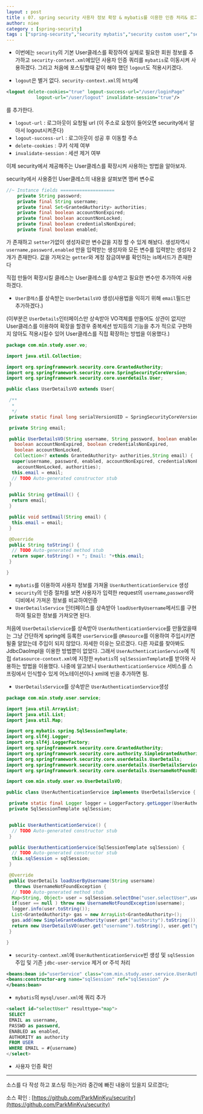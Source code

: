```yaml
---
layout : post
title : 07. spring security 사용자 정보 확장 & mybatis를 이용한 인증 처리& 로그아웃처리
author: niee
category : [spring-security]
tags : ["spring-security","security mybatis","security custom user","security logout"]
---
```


- 이번에는 ```security```의 기본 User클레스를 확장하여 실제로 필요한 회원 정보를 추가하고 ```security-context.xml```에있던 사용자 인증 쿼리를 ```mybatis```로 이동시켜 사용하겠다. 그리고 처음에 포스팅할때 같이 해야 했던 ```logout```도 적용시키겠다.

- ```logout```은 별거 없다. ```security-context.xml```의 ```http```에

```xml
<logout delete-cookies="true" logout-success-url="/user/loginPage"
		   logout-url="/user/logout" invalidate-session="true"/>
```

를 추가한다.

- ```logout-url``` : 로그아웃이 요청될 url (이 주소로 요청이 들어오면 security에서 알아서 logout시켜준다)​
- ```logout-success-url``` : 로그아웃이 성공 후 이동할 주소
- ```​delete-cookies``` : 쿠키 삭제 여부
- ```​invalidate-session``` : 세션 제거 여부

이제 security에서 제공해주는 User클레스를 확장시켜 사용하는 방법을 알아보자.

security에서 사용중인 User클레스의 내용을 살펴보면 멤버 변수로

```java
//~ Instance fields ====================
    private String password;
    private final String username;
    private final Set<GrantedAuthority> authorities;
    private final boolean accountNonExpired;
    private final boolean accountNonLocked;
    private final boolean credentialsNonExpired;
    private final boolean enabled;
```

가 존재하고 ```setter```가없이 생성자로만 변수값을 지정 할 수 있게 해놨다.
생성자역시 ```username,password,enabled``` 만을 입력받는 생성자와
모든 변수를 입력받는 생성자 2개가 존재한다.
값을 가져오는 ```getter```와 계정 잠금여부를 확인하는 is메서드가 존재한다

직접 만들어 확장시킬 클레스는 User클레스를 상속받고 필요한 변수만 추가하여 사용하겠다.

- ```User클레스```를 상속받는 ```UserDetailsVO``` 생성(사용법을 익히기 위해 ```email```필드만 추가하겠다.)

(이부분은 ```UserDetails```인터페이스만 상속받아 VO객체를 만들어도 상관이 없지만 User클레스를 이용하여 확장을 할경우 중복세션 방지등의 기능을 추가 적으로 구현하지 않아도 적용시킬수 있어 User클레스를 직접 확장하는 방법을 이용했다.)

```java
package com.min.study.user.vo;

import java.util.Collection;

import org.springframework.security.core.GrantedAuthority;
import org.springframework.security.core.SpringSecurityCoreVersion;
import org.springframework.security.core.userdetails.User;

public class UserDetailsVO extends User{

 /**
  *
  */
 private static final long serialVersionUID = SpringSecurityCoreVersion.SERIAL_VERSION_UID;

 private String email;

 public UserDetailsVO(String username, String password, boolean enabled,
   boolean accountNonExpired, boolean credentialsNonExpired,
   boolean accountNonLocked,
   Collection<? extends GrantedAuthority> authorities,String email) {
  super(username, password, enabled, accountNonExpired, credentialsNonExpired,
    accountNonLocked, authorities);
  this.email = email;
  // TODO Auto-generated constructor stub
 }

 public String getEmail() {
  return email;
 }

 public void setEmail(String email) {
  this.email = email;
 }

 @Override
 public String toString() {
  // TODO Auto-generated method stub
  return super.toString() + "; Email: "+this.email;
 }

}
```

- ```mybatis```를 이용하여 사용자 정보를 가져올 ```UserAuthenticationService``` 생성
- ```security```의 인증 절차를 보면 사용자가 입력한 request의 ```username```,```password```와 디비에서 가져온 정보를 비교하여인증
- ```UserDetailsService``` 인터페이스를 상속받아 ```loadUserByUsername```메서드를 구현하여 필요한 정보를 가져오면 된다.

처음에 ```UserDetailsService```를 상속받아 ```UserAuthenticationService```를 만들었을때는 그냥 간단하게 spring에 등록한 ```userService```를 ```@Resource```를 이용하여 주입시키면 될줄 알았는데 주입이 되지 않았다.
자세한 이유는 모르겠다. 다른 자료를 찾아봐도 JdbcDaoImpl을 이용한 방법뿐이 없었다. 그래서 ```UserAuthenticationService```에 직접 ```datasource-context.xml```에 지정한 ```mybatis```의 ```sqlSessionTemplate```를 받아와 사용하는 방법을 이용했다.
나중에 알고보니
```UserAuthenticationService``` 서비스를 스프링에서 인식할수 있게 어노테이션이나 xml에 빈을 추가하면 됨.


- ```UserDetailsService```를 상속받은 ```UserAuthenticationService```생성

```java
package com.min.study.user.service;

import java.util.ArrayList;
import java.util.List;
import java.util.Map;

import org.mybatis.spring.SqlSessionTemplate;
import org.slf4j.Logger;
import org.slf4j.LoggerFactory;
import org.springframework.security.core.GrantedAuthority;
import org.springframework.security.core.authority.SimpleGrantedAuthority;
import org.springframework.security.core.userdetails.UserDetails;
import org.springframework.security.core.userdetails.UserDetailsService;
import org.springframework.security.core.userdetails.UsernameNotFoundException;

import com.min.study.user.vo.UserDetailsVO;

public class UserAuthenticationService implements UserDetailsService {

 private static final Logger logger = LoggerFactory.getLogger(UserAuthenticationService.class);
 private SqlSessionTemplate sqlSession;


 public UserAuthenticationService() {
  // TODO Auto-generated constructor stub
 }

 public UserAuthenticationService(SqlSessionTemplate sqlSession) {
  // TODO Auto-generated constructor stub
  this.sqlSession = sqlSession;
 }

 @Override
 public UserDetails loadUserByUsername(String username)
   throws UsernameNotFoundException {
  // TODO Auto-generated method stub
  Map<String, Object> user = sqlSession.selectOne("user.selectUser",username);
  if(user == null ) throw new UsernameNotFoundException(username);
  logger.info(user.toString());
  List<GrantedAuthority> gas = new ArrayList<GrantedAuthority>();
  gas.add(new SimpleGrantedAuthority(user.get("authority").toString()));
  return new UserDetailsVO(user.get("username").toString(), user.get("password").toString(), (Integer)user.get("enabled") == 1, true, true, true, gas,user.get("username").toString());
 }

}
```

- ```security-context.xml```에 ```UserAuthenticationService```​빈 생성 및 ```sqlSession```주입 및 기존 ```jdbc-user-service``` 제거 or 주석 처리

```xml
<beans:bean id="userService" class="com.min.study.user.service.UserAuthenticationService">
<beans:constructor-arg name="sqlSession" ref="sqlSession" />
</beans:bean>
```

- ```mybatis```의 ```mysql/user.xml```에 쿼리 추가

```sql
<select id="selectUser" resulttype="map">
 SELECT
 EMAIL as username,
 PASSWD as password,
 ENABLED as enabled,
 AUTHORITY as authority
 FROM USER
 WHERE EMAIL = #{username}
</select>
```

- 사용자 인증 확인

-------------------------------------

소스를 다 작성 하고 포스팅 하는거라 중간에 빠진 내용이 있을지 모르겠다;

소스 확인 : [https://github.com/ParkMinKyu/security](https://github.com/ParkMinKyu/security)
